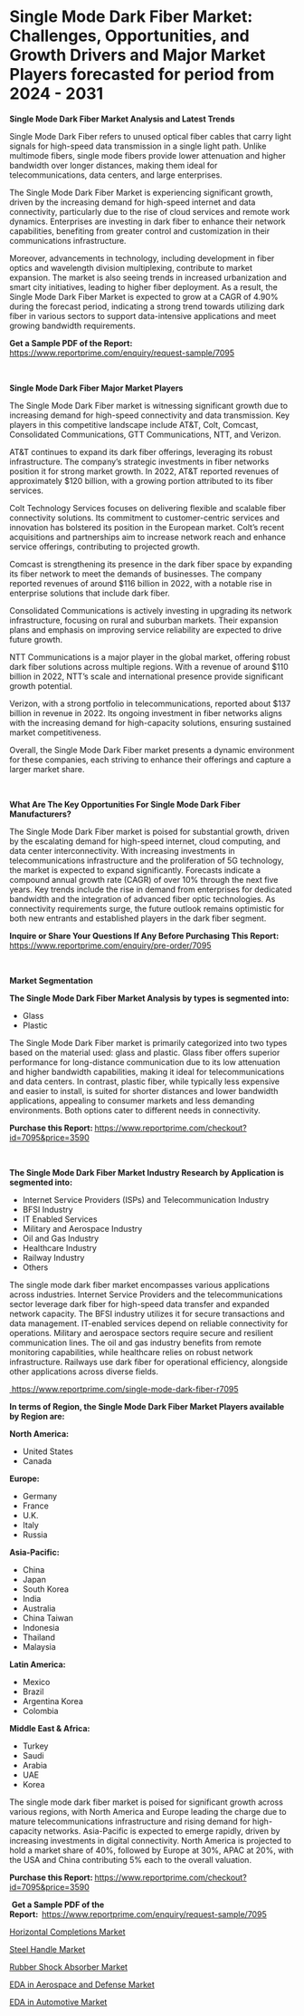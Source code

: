 <p><h1>Single Mode Dark Fiber Market: Challenges, Opportunities, and Growth Drivers and Major Market Players forecasted for period from 2024 - 2031</h1></p><p><strong>Single Mode Dark Fiber Market Analysis and Latest Trends</strong></p>
<p><p>Single Mode Dark Fiber refers to unused optical fiber cables that carry light signals for high-speed data transmission in a single light path. Unlike multimode fibers, single mode fibers provide lower attenuation and higher bandwidth over longer distances, making them ideal for telecommunications, data centers, and large enterprises. </p><p>The Single Mode Dark Fiber Market is experiencing significant growth, driven by the increasing demand for high-speed internet and data connectivity, particularly due to the rise of cloud services and remote work dynamics. Enterprises are investing in dark fiber to enhance their network capabilities, benefiting from greater control and customization in their communications infrastructure. </p><p>Moreover, advancements in technology, including development in fiber optics and wavelength division multiplexing, contribute to market expansion. The market is also seeing trends in increased urbanization and smart city initiatives, leading to higher fiber deployment. As a result, the Single Mode Dark Fiber Market is expected to grow at a CAGR of 4.90% during the forecast period, indicating a strong trend towards utilizing dark fiber in various sectors to support data-intensive applications and meet growing bandwidth requirements.</p></p>
<p><strong>Get a Sample PDF of the Report:&nbsp;</strong> <a href="https://www.reportprime.com/enquiry/request-sample/7095">https://www.reportprime.com/enquiry/request-sample/7095</a></p>
<p>&nbsp;</p>
<p><strong>Single Mode Dark Fiber Major Market Players</strong></p>
<p><p>The Single Mode Dark Fiber market is witnessing significant growth due to increasing demand for high-speed connectivity and data transmission. Key players in this competitive landscape include AT&T, Colt, Comcast, Consolidated Communications, GTT Communications, NTT, and Verizon.</p><p>AT&T continues to expand its dark fiber offerings, leveraging its robust infrastructure. The company’s strategic investments in fiber networks position it for strong market growth. In 2022, AT&T reported revenues of approximately $120 billion, with a growing portion attributed to its fiber services.</p><p>Colt Technology Services focuses on delivering flexible and scalable fiber connectivity solutions. Its commitment to customer-centric services and innovation has bolstered its position in the European market. Colt’s recent acquisitions and partnerships aim to increase network reach and enhance service offerings, contributing to projected growth.</p><p>Comcast is strengthening its presence in the dark fiber space by expanding its fiber network to meet the demands of businesses. The company reported revenues of around $116 billion in 2022, with a notable rise in enterprise solutions that include dark fiber.</p><p>Consolidated Communications is actively investing in upgrading its network infrastructure, focusing on rural and suburban markets. Their expansion plans and emphasis on improving service reliability are expected to drive future growth.</p><p>NTT Communications is a major player in the global market, offering robust dark fiber solutions across multiple regions. With a revenue of around $110 billion in 2022, NTT’s scale and international presence provide significant growth potential.</p><p>Verizon, with a strong portfolio in telecommunications, reported about $137 billion in revenue in 2022. Its ongoing investment in fiber networks aligns with the increasing demand for high-capacity solutions, ensuring sustained market competitiveness.</p><p>Overall, the Single Mode Dark Fiber market presents a dynamic environment for these companies, each striving to enhance their offerings and capture a larger market share.</p></p>
<p>&nbsp;</p>
<p><strong>What Are The Key Opportunities For Single Mode Dark Fiber Manufacturers?</strong></p>
<p><p>The Single Mode Dark Fiber market is poised for substantial growth, driven by the escalating demand for high-speed internet, cloud computing, and data center interconnectivity. With increasing investments in telecommunications infrastructure and the proliferation of 5G technology, the market is expected to expand significantly. Forecasts indicate a compound annual growth rate (CAGR) of over 10% through the next five years. Key trends include the rise in demand from enterprises for dedicated bandwidth and the integration of advanced fiber optic technologies. As connectivity requirements surge, the future outlook remains optimistic for both new entrants and established players in the dark fiber segment.</p></p>
<p><strong>Inquire or Share Your Questions If Any Before Purchasing This Report:</strong> <a href="https://www.reportprime.com/enquiry/pre-order/7095">https://www.reportprime.com/enquiry/pre-order/7095</a></p>
<p>&nbsp;</p>
<p><strong>Market Segmentation</strong></p>
<p><strong>The Single Mode Dark Fiber Market Analysis by types is segmented into:</strong></p>
<p><ul><li>Glass</li><li>Plastic</li></ul></p>
<p><p>The Single Mode Dark Fiber market is primarily categorized into two types based on the material used: glass and plastic. Glass fiber offers superior performance for long-distance communication due to its low attenuation and higher bandwidth capabilities, making it ideal for telecommunications and data centers. In contrast, plastic fiber, while typically less expensive and easier to install, is suited for shorter distances and lower bandwidth applications, appealing to consumer markets and less demanding environments. Both options cater to different needs in connectivity.</p></p>
<p><strong>Purchase this Report:&nbsp;</strong><a href="https://www.reportprime.com/checkout?id=7095&price=3590">https://www.reportprime.com/checkout?id=7095&price=3590</a></p>
<p>&nbsp;</p>
<p><strong>The Single Mode Dark Fiber Market Industry Research by Application is segmented into:</strong></p>
<p><ul><li>Internet Service Providers (ISPs) and Telecommunication Industry</li><li>BFSI Industry</li><li>IT Enabled Services</li><li>Military and Aerospace Industry</li><li>Oil and Gas Industry</li><li>Healthcare Industry</li><li>Railway Industry</li><li>Others</li></ul></p>
<p><p>The single mode dark fiber market encompasses various applications across industries. Internet Service Providers and the telecommunications sector leverage dark fiber for high-speed data transfer and expanded network capacity. The BFSI industry utilizes it for secure transactions and data management. IT-enabled services depend on reliable connectivity for operations. Military and aerospace sectors require secure and resilient communication lines. The oil and gas industry benefits from remote monitoring capabilities, while healthcare relies on robust network infrastructure. Railways use dark fiber for operational efficiency, alongside other applications across diverse fields.</p></p>
<p><a href="https://www.reportprime.com/single-mode-dark-fiber-r7095">&nbsp;https://www.reportprime.com/single-mode-dark-fiber-r7095</a></p>
<p><strong>In terms of Region, the Single Mode Dark Fiber Market Players available by Region are:</strong></p>
<p>
    <p> <strong> North America: </strong>
        <ul>
            <li>United States</li>
            <li>Canada</li>
        </ul>
        </p> 
    <p> <strong> Europe: </strong>
        <ul>
            <li>Germany</li>
            <li>France</li>
            <li>U.K.</li>
            <li>Italy</li>
            <li>Russia</li>
        </ul>
        </p> 
    <p> <strong> Asia-Pacific: </strong>
        <ul>
            <li>China</li>
            <li>Japan</li>
            <li>South Korea</li>
            <li>India</li>
            <li>Australia</li>
            <li>China Taiwan</li>
            <li>Indonesia</li>
            <li>Thailand</li>
            <li>Malaysia</li>
        </ul>
        </p> 
    <p> <strong> Latin America: </strong>
        <ul>
            <li>Mexico</li>
            <li>Brazil</li>
            <li>Argentina Korea</li>
            <li>Colombia</li>
        </ul>
        </p> 
    <p> <strong> Middle East & Africa: </strong>
        <ul>
            <li>Turkey</li>
            <li>Saudi</li>
            <li>Arabia</li>
            <li>UAE</li>
            <li>Korea</li>
        </ul>
    </p>
    </p>
<p><p>The single mode dark fiber market is poised for significant growth across various regions, with North America and Europe leading the charge due to mature telecommunications infrastructure and rising demand for high-capacity networks. Asia-Pacific is expected to emerge rapidly, driven by increasing investments in digital connectivity. North America is projected to hold a market share of 40%, followed by Europe at 30%, APAC at 20%, with the USA and China contributing 5% each to the overall valuation.</p></p>
<p><strong>Purchase this Report: </strong><a href="https://www.reportprime.com/checkout?id=7095&price=3590">https://www.reportprime.com/checkout?id=7095&price=3590</a></p>
<p>&nbsp;<strong>Get a Sample PDF of the Report:&nbsp;&nbsp;</strong><a href="https://www.reportprime.com/enquiry/request-sample/7095">https://www.reportprime.com/enquiry/request-sample/7095</a></p>
<p><strong></strong></p>
<p><p><a href="https://www.linkedin.com/pulse/horizontal-completions-market-global-share-ranking-pzcvc?trackingId=9MkKyLarSUe4Fcg%2F8RwPdw%3D%3D">Horizontal Completions Market</a></p><p><a href="https://medium.com/@charlesporter2662/steel-handle-market-size-growth-and-industry-analysis-by-market-segmentation-and-regional-d1715b0a2b17">Steel Handle Market</a></p><p><a href="https://medium.com/@williambatz78/global-rubber-shock-absorber-market-focus-on-application-end-use-industry-type-equipment-and-1f2af9689ed8">Rubber Shock Absorber Market</a></p><p><a href="https://issuu.com/reportprime-2/docs/eda-in-aerospace-and-defense-market_e3409488c80fe1">EDA in Aerospace and Defense Market</a></p><p><a href="https://issuu.com/reportprime-2/docs/eda-in-automotive-market-size-2030._30608f7504c0d7">EDA in Automotive Market</a></p></p>